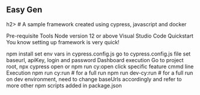 <h2> Easy Gen </h2>h2>
# A sample framework created using cypress, javascript and docker

Pre-requisite Tools
Node version 12 or above
Visual Studio Code
Quickstart
You know setting up framework is very quick!

npm install
set env vars in cypress.config.js
go to cypress.config.js file
set baseurl, apiKey, login and password
Dashboard execution
Go to project root,
npx cypress open or npm run cy:open
click specific feature
cmmd line Execution
npm run cy:run # for a full run
npm run dev-cy:run # for a full run on dev environment, need to change baseUrls accordingly
and refer to more other npm scripts added in package.json
